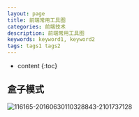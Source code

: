 ```yaml
---
layout: page
title: 前端常用工具图
categories: 前端技术
description: 前端常用工具图
keywords: keyword1, keyword2
tags: tags1 tags2
---
```

* content
{:toc}

## 盒子模式
![116165-20160630110328843-2101737128](http://ovl1kjv88.bkt.clouddn.com/media/116165-20160630110328843-2101737128.png)




